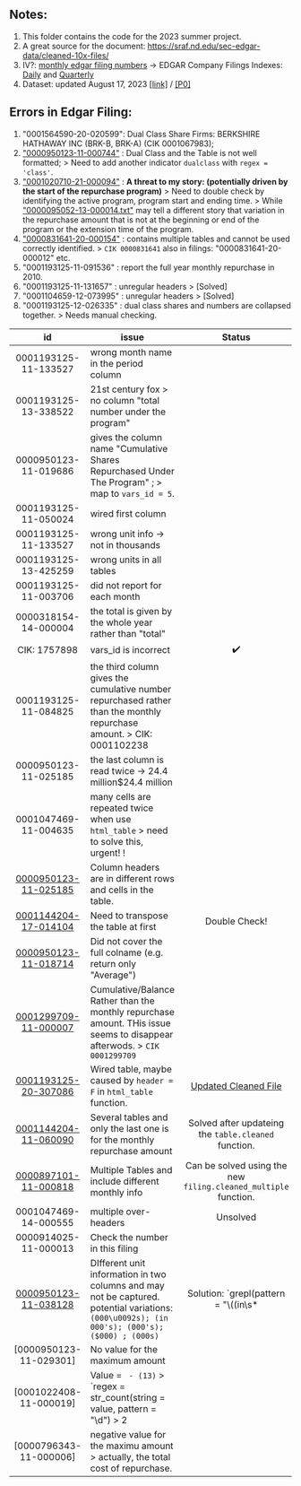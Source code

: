 ## Notes: 
1. This folder contains the code for the 2023 summer project.
2. A great source for the document: https://sraf.nd.edu/sec-edgar-data/cleaned-10x-files/
3. IV?: [monthly edgar filing numbers](https://www.sec.gov/about/sec-docket.shtml) -> EDGAR Company Filings Indexes: [Daily](https://www.sec.gov/Archives/edgar/daily-index/) and [Quarterly](https://www.sec.gov/Archives/edgar/full-index/)
4. Dataset: updated August 17, 2023 [[link]](https:/hongyileoxu.github.io/research/RepurchaseProject/ShaRep_AIA_merge_Aug17_2023.csv) / [[P0]](https:/hongyileoxu.github.io/research/RepurchaseProject/Repurchase_BBAIA_merge_v1b.html)






## Errors in Edgar Filing: 
1. "0001564590-20-020599": Dual Class Share Firms: BERKSHIRE HATHAWAY INC (BRK-B, BRK-A) (CIK 0001067983);
2. ["0000950123-11-000744"](https://www.sec.gov/Archives/edgar/data/5133/000095012311000744/0000950123-11-000744.txt) : Dual Class and the Table is not well formatted; > Need to add another indicator `dualclass` with `regex = 'class'`.
3. ["0001020710-21-000094"](https://www.sec.gov/Archives/edgar/data/1020710/000102071021000094/0001020710-21-000094.txt) : **A threat to my story: (potentially driven by the start of the repurchase program)** > Need to double check by identifying the active program, program start and ending time. > While ["0000095052-13-000014.txt"](https://www.sec.gov/Archives/edgar/data/95052/000009505213000014/0000095052-13-000014.txt) may tell a different story that variation in the repurchase amount that is not at the beginning or end of the program or the extension time of the program.
4. ["0000831641-20-000154"](https://www.sec.gov/Archives/edgar/data/831641/000083164120000154/0000831641-20-000154.txt) : contains multiple tables and cannot be used correctly identified. > `CIK 0000831641` also in filings: "0000831641-20-000012" etc.
5. "0001193125-11-091536" : report the full year monthly repurchase in 2010.
6. "0001193125-11-131657" : unregular headers > [Solved]
7. "0001104659-12-073995" : unregular headers > [Solved]
8. "0001193125-12-026335" : dual class shares and numbers are collapsed together. > Needs manual checking. 


| id | issue | Status | 
| :---:   | --- |  :---: |
| 0001193125-11-133527 | wrong month name in the period column  | 
| 0001193125-13-338522 | 21st century fox > no column "total number under the program"  | 
| 0000950123-11-019686 | gives the column name "Cumulative Shares Repurchased Under The Program" ; > map to `vars_id = 5`. | 
| 0001193125-11-050024 | wired first column  | 
| 0001193125-11-133527 | wrong unit info -> not in thousands  | 
| 0001193125-13-425259 | wrong units in all tables | 
| 0001193125-11-003706 | did not report for each month | 
| 0000318154-14-000004 | the total is given by the whole year rather than "total" |
| CIK: 1757898 | vars_id is incorrect | ✔️ | 
| 0001193125-11-084825 | the third column gives the cumulative number repurchased rather than the monthly repurchase amount. > CIK: 0001102238 |
| 0000950123-11-025185 | the last column is read twice -> 24.4 million$24.4 million | 
| 0001047469-11-004635 | many cells are repeated twice when use `html_table` > need to solve this, urgent! ! 
| [0000950123-11-025185](https://www.sec.gov/Archives/edgar/data/56679/000095012311025185/0000950123-11-025185.txt) | Column headers are in different rows and cells in the table. | 
| [0001144204-17-014104](https://www.sec.gov/Archives/edgar/data/1130144/000114420417014104/0001144204-17-014104.txt) | Need to transpose the table at first | Double Check! | 
| [0000950123-11-018714](https://www.sec.gov/Archives/edgar/data/917273/000095012311018714/0000950123-11-018714.txt) | Did not cover the full colname (e.g. return only "Average") | 
| [0001299709-11-000007](https://www.sec.gov/Archives/edgar/data/1299709/000129970911000007/0001299709-11-000007.txt) | Cumulative/Balance Rather than the monthly repurchase amount. THis issue seems to disappear afterwods. > `CIK 0001299709` | 
| [0001193125-20-307086](https://www.sec.gov/Archives/edgar/data/1145255/000119312520307086/0001193125-20-307086.txt) | Wired table, maybe caused by `header = F` in `html_table` function. | [Updated Cleaned File](https://github.com/hongyileoxu/hongyileoxu.github.io/blob/3971fa1dcf41da6f542e61aa3552b9e1999e54c6/research/RepurchaseProject/0001193125-20-307086_updated.txt) | 
| [0001144204-11-060090](https://www.sec.gov/Archives/edgar/data/1301611/000114420411060090/0001144204-11-060090.txt) | Several tables and only the last one is for the monthly repurchase amount | Solved after updateing the `table.cleaned` function. | 
| [0000897101-11-000818](https://www.sec.gov/Archives/edgar/data/875355/000089710111000818/0000897101-11-000818.txt) | Multiple Tables and include different monthly info | Can be solved using the new  `filing.cleaned_multiple` function. | 
| 0001047469-14-000555 | multiple over-headers | Unsolved | 
| 0000914025-11-000013 | Check the number in this filing | 
| [0000950123-11-038128](https://www.sec.gov/Archives/edgar/data/48898/000095012311038128/0000950123-11-038128.txt) | DIfferent unit information in two columns and may not be captured. potential variations: `(000\u0092s); (in 000's); (000's); ($000) ; (000s)` | Solution: `grepl(pattern = "\\((in\\s*|\\$)?0{3}", x = c("(000\u0092s)", "(in 000's)", "(000's)", "($000)","(000s)", "(in  000"))` | 
| [0000950123-11-029301] | No value for the maximum amount | 
| [0001022408-11-000019] | Value = ` - (13)` > `regex = str_count(string = value, pattern = "\\d") > 2 | 
| [0000796343-11-000006] | negative value for the maximu amount > actually, the total cost of repurchase. | 







